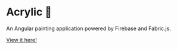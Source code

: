 # Acrylic 🎨

An Angular painting application powered by Firebase and Fabric.js.

[View it here!](https://acrylic-31bca.firebaseapp.com/)
